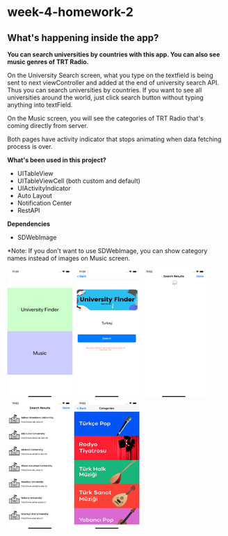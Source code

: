 # week-4-homework-2

## What's happening inside the app?

**You can search universities by countries with this app. You can also see music genres of TRT Radio.**

On the University Search screen, what you type on the textfield is being sent to next viewController and added at the end of university search API. Thus you can search universities by countries. If you want to see all universities around the world, just click search button without typing anything into textField.

On the Music screen, you will see the categories of TRT Radio that's coming directly from server.

Both pages have activity indicator that stops animating when data fetching process is over.

**What's been used in this project?**

- UITableView
- UITableViewCell (both custom and default)
- UIActivityIndicator
- Auto Layout
- Notification Center
- RestAPI

**Dependencies**

- SDWebImage

*Note: If you don't want to use SDWebImage, you can show category names instead of images on Music screen.

<img src="https://github.com/Protein-Swift-Bootcamp/week-4-homework-2-mahmutyazar/blob/main/week-4-hw-2/1.png" width="150" height="300"/> <img src="https://github.com/Protein-Swift-Bootcamp/week-4-homework-2-mahmutyazar/blob/main/week-4-hw-2/2.png" width="150" height="300"/> <img src="https://github.com/Protein-Swift-Bootcamp/week-4-homework-2-mahmutyazar/blob/main/week-4-hw-2/3.png" width="150" height="300"/> <img src="https://github.com/Protein-Swift-Bootcamp/week-4-homework-2-mahmutyazar/blob/main/week-4-hw-2/4.png" width="150" height="300"/> <img src="https://github.com/Protein-Swift-Bootcamp/week-4-homework-2-mahmutyazar/blob/main/week-4-hw-2/5.png" width="150" height="300"/>
